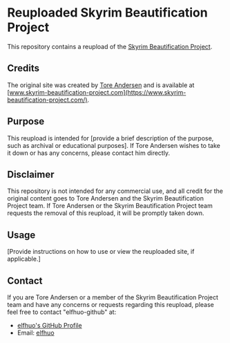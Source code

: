 # Reuploaded Skyrim Beautification Project

This repository contains a reupload of the [Skyrim Beautification Project](https://www.skyrim-beautification-project.com/).

## Credits

The original site was created by [Tore Andersen](https://www.skyrim-beautification-project.com/about) and is available at [www.skyrim-beautification-project.com](https://www.skyrim-beautification-project.com/).

## Purpose

This reupload is intended for [provide a brief description of the purpose, such as archival or educational purposes]. If Tore Andersen wishes to take it down or has any concerns, please contact him directly.

## Disclaimer

This repository is not intended for any commercial use, and all credit for the original content goes to Tore Andersen and the Skyrim Beautification Project team. If Tore Andersen or the Skyrim Beautification Project team requests the removal of this reupload, it will be promptly taken down.

## Usage

[Provide instructions on how to use or view the reuploaded site, if applicable.]

## Contact

If you are Tore Andersen or a member of the Skyrim Beautification Project team and have any concerns or requests regarding this reupload, please feel free to contact "elfhuo-github" at:

- [elfhuo's GitHub Profile](https://github.com/elfhuo-github)
- Email: [elfhuo](mailto:elfhuothereal@gmail.com)
